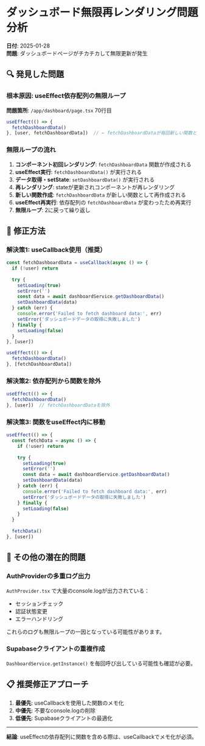 # ダッシュボード無限再レンダリング問題分析

**日付**: 2025-01-28  
**問題**: ダッシュボードページがチカチカして無限更新が発生

## 🔍 発見した問題

### 根本原因: useEffect依存配列の無限ループ

**問題箇所**: `/app/dashboard/page.tsx` 70行目

```typescript
useEffect(() => {
  fetchDashboardData()
}, [user, fetchDashboardData])  // ← fetchDashboardDataが毎回新しい関数として作成される
```

### 無限ループの流れ

1. **コンポーネント初回レンダリング**: `fetchDashboardData` 関数が作成される
2. **useEffect実行**: `fetchDashboardData()` が実行される
3. **データ取得・setState**: `setDashboardData()` が実行される
4. **再レンダリング**: stateが更新されコンポーネントが再レンダリング
5. **新しい関数作成**: `fetchDashboardData` が新しい関数として再作成される
6. **useEffect再実行**: 依存配列の `fetchDashboardData` が変わったため再実行
7. **無限ループ**: 2に戻って繰り返し

## 🎯 修正方法

### 解決策1: useCallback使用（推奨）

```typescript
const fetchDashboardData = useCallback(async () => {
  if (!user) return
  
  try {
    setLoading(true)
    setError('')
    const data = await dashboardService.getDashboardData()
    setDashboardData(data)
  } catch (err) {
    console.error('Failed to fetch dashboard data:', err)
    setError('ダッシュボードデータの取得に失敗しました')
  } finally {
    setLoading(false)
  }
}, [user])

useEffect(() => {
  fetchDashboardData()
}, [fetchDashboardData])
```

### 解決策2: 依存配列から関数を除外

```typescript
useEffect(() => {
  fetchDashboardData()
}, [user])  // fetchDashboardDataを除外
```

### 解決策3: 関数をuseEffect内に移動

```typescript
useEffect(() => {
  const fetchData = async () => {
    if (!user) return
    
    try {
      setLoading(true)
      setError('')
      const data = await dashboardService.getDashboardData()
      setDashboardData(data)
    } catch (err) {
      console.error('Failed to fetch dashboard data:', err)
      setError('ダッシュボードデータの取得に失敗しました')
    } finally {
      setLoading(false)
    }
  }
  
  fetchData()
}, [user])
```

## 🔧 その他の潜在的問題

### AuthProviderの多重ログ出力

`AuthProvider.tsx` で大量のconsole.logが出力されている：
- セッションチェック
- 認証状態変更
- エラーハンドリング

これらのログも無限ループの一因となっている可能性があります。

### Supabaseクライアントの重複作成

`DashboardService.getInstance()` を毎回呼び出している可能性も確認が必要。

## 📋 推奨修正アプローチ

1. **最優先**: useCallbackを使用した関数のメモ化
2. **中優先**: 不要なconsole.logの削除
3. **低優先**: Supabaseクライアントの最適化

---

**結論**: useEffectの依存配列に関数を含める際は、useCallbackでメモ化が必須。